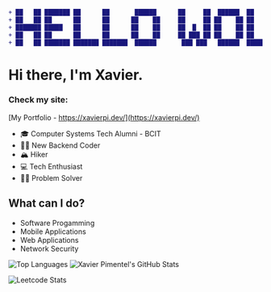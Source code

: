 ```diff
+ ██   ██ ███████ ██      ██       ██████      ██     ██  ██████  ██      ██████  ██████
+ ██   ██ ██      ██      ██      ██    ██     ██     ██ ██    ██ ██      ██   ██ ██   ██
+ ███████ █████   ██      ██      ██    ██     ██  █  ██ ██    ██ ██      ██████  ██   ██
+ ██   ██ ██      ██      ██      ██    ██     ██ ███ ██ ██    ██ ██      ██   ██ ██   ██
+ ██   ██ ███████ ███████ ███████  ██████       ███ ███   ██████  ███████ ██   ██ ██████
```
#  Hi there, I'm Xavier.
### Check my site:
[My Portfolio - https://xavierpi.dev/](https://xavierpi.dev/)
<br/>
- 🎓 Computer Systems Tech Alumni - BCIT 
- 👨‍💻 New Backend Coder  
- 🏔️ Hiker  
- 💻 Tech Enthusiast  
- 👨‍🔧 Problem Solver

## What can I do?
- Software Progamming
- Mobile Applications
- Web Applications
- Network Security


<!-- Most Used Languages -->
<img src="https://github-readme-stats.vercel.app/api/top-langs/?username=XavierPim&layout=compact&theme=dark&hide=shell,cmake" alt="Top Languages" />

<!-- GitHub Readme Stats -->
<img src="https://github-readme-stats.vercel.app/api?username=XavierPim&show_icons=true&hide_title=false&count_private=true&theme=dark" alt="Xavier Pimentel's GitHub Stats" />

![Leetcode Stats](https://leetcard.jacoblin.cool/XavierP)
